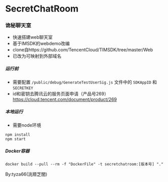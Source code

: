# SecretChatRoom
### 诡秘聊天室
- 快速搭建web聊天室
- 基于IMSDK的webdemo改编
- clone自https://github.com/TencentCloud/TIMSDK/tree/master/Web
- 已改为可映射到外部域名

##### 运行前
- 需要配置 `/public/debug/GenerateTestUserSig.js` 文件中的 `SDKAppID` 和 `SECRETKEY`
- id和密钥去腾讯云的服务页面申请（产品号269）https://cloud.tencent.com/document/product/269  

##### 本地运行
- 需要node环境
```
npm install
npm start
```

##### Docker容器
```
docker build --pull --rm -f "DockerFile" -t secretchatroom:[版本号] "." 
```

By:tyza66(洮羱芝闇)
